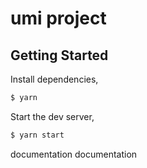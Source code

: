 # umi project

## Getting Started

Install dependencies,

```bash
$ yarn
```

Start the dev server,

```bash
$ yarn start
```

documentation
documentation
